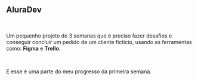 <h2>AluraDev</h2><br>
<p>Um pequenho projeto de 3 semanas que é preciso fazer desafios e conseguir concluir um pedido de um cliente fictício, usando as ferramentas como: <strong>Figma</strong> e <strong>Trello</strong>.</p><br>
<p>E esse é uma parte do meu progresso da primeira semana.</p>